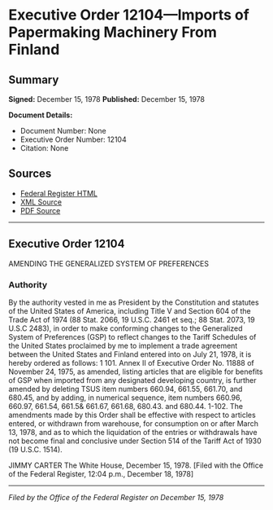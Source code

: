 # Executive Order 12104—Imports of Papermaking Machinery From Finland

## Summary

**Signed:** December 15, 1978
**Published:** December 15, 1978

**Document Details:**
- Document Number: None
- Executive Order Number: 12104
- Citation: None

## Sources
- [Federal Register HTML](https://www.presidency.ucsb.edu/documents/executive-order-12104-imports-papermaking-machinery-from-finland)
- [XML Source](None)
- [PDF Source](None)

---

## Executive Order 12104

AMENDING THE GENERALIZED SYSTEM OF PREFERENCES
### Authority

By the authority vested in me as President by the Constitution and statutes of the United States of America, including Title V and Section 604 of the Trade Act of 1974 (88 Stat. 2066, 19 U.S.C. 2461 et seq.; 88 Stat. 2073, 19 U.S.C 2483), in order to make conforming changes to the Generalized System of Preferences (GSP) to reflect changes to the Tariff Schedules of the United States proclaimed by me to implement a trade agreement between the United States and Finland entered into on July 21, 1978, it is hereby ordered as follows:
1 101. Annex II of Executive Order No. 11888 of November 24, 1975, as amended, listing articles that are eligible for benefits of GSP when imported from any designated developing country, is further amended by deleting TSUS item numbers 660.94, 661.55, 661.70, and 680.45, and by adding, in numerical sequence, item numbers 660.96, 660.97, 661.54, 661.5& 661.67, 661.68, 680.43. and 680.44.
1-102. The amendments made by this Order shall be effective with respect to articles entered, or withdrawn from warehouse, for consumption on or after March 13, 1978, and as to which the liquidation of the entries or withdrawals have not become final and conclusive under Section 514 of the Tariff Act of 1930 (19 U.S.C. 1514).

JIMMY CARTER
The White House,
December 15, 1978.
[Filed with the Office of the Federal Register, 12:04 p.m., December 18, 1978]

---

*Filed by the Office of the Federal Register on December 15, 1978*
